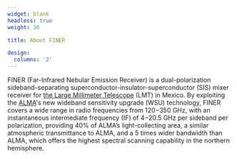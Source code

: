 ```yaml
---
widget: blank
headless: true
weight: 30

title: About FINER

design:
  columns: '2'
---
```


FINER (Far-Infrared Nebular Emission Receiver) is a dual-polarization sideband-separating superconductor-insulator-superconductor (SIS) mixer receiver for [the Large Millimeter Telescope](http://lmtgtm.org/) (LMT) in Mexico. By exploiting the [ALMA](http://www.almaobservatory.org/)'s new wideband sensitivity upgrade (WSU) technology, FINER covers a wide range in radio frequencies from 120−350 GHz, with an instantaneous intermediate frequency (IF) of 4−20.5 GHz per sideband per polarization, providing 40% of ALMAʼs light-collecting area, a similar atmospheric transmittance to ALMA, and a 5 times wider bandwidth than ALMA, which offers the highest spectral scanning capability in the northern hemisphere.
